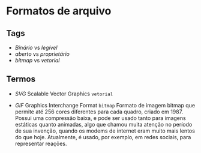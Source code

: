 # Formatos de arquivo

## Tags

- *Binário* vs *legível*
- *aberto* vs *proprietário*
- *bitmap* vs *vetorial*

## Termos

- *SVG* Scalable Vector Graphics `vetorial`

- *GIF* Graphics Interchange Format `bitmap`
    Formato de imagem bitmap que permite até 256 cores diferentes para cada quadro, criado em 1987. Possui uma compressão baixa, e pode ser usado tanto para imagens estáticas quanto animadas, algo que chamou muita atenção no período de sua invenção, quando os modems de internet eram muito mais lentos do que hoje. Atualmente, é usado, por exemplo, em redes sociais, para representar reações.
